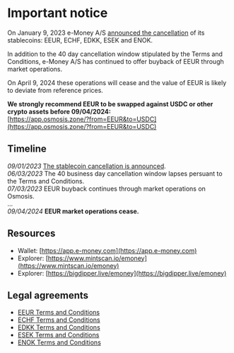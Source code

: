 # Important notice

On January 9, 2023 e-Money A/S [announced the cancellation](https://medium.com/e-money-com/eeur-stablecoin-unwind-cf945820fb3f) of its stablecoins: EEUR, ECHF, EDKK, ESEK and ENOK. 

In addition to the 40 day cancellation window stipulated by the Terms and Conditions, e-Money A/S has continued to offer buyback of EEUR through market operations.  

On April 9, 2024 these operations will cease and the value of EEUR is likely to deviate from reference prices.  

**We strongly recommend EEUR to be swapped against USDC or other crypto assets before 09/04/2024:**  
[https://app.osmosis.zone/?from=EEUR&to=USDC](https://app.osmosis.zone/?from=EEUR&to=USDC)

## Timeline
_09/01/2023_ [The stablecoin cancellation is announced](https://medium.com/e-money-com/eeur-stablecoin-unwind-cf945820fb3f).  
_06/03/2023_ The 40 business day cancellation window lapses persuant to the Terms and Conditions.  
_07/03/2023_ EEUR buyback continues through market operations on Osmosis.  
...  
_09/04/2024_ **EEUR market operations cease.**  

## Resources
* Wallet: [https://app.e-money.com](https://app.e-money.com)
* Explorer: [https://www.mintscan.io/emoney](https://www.mintscan.io/emoney)
* Explorer: [https://bigdipper.live/emoney](https://bigdipper.live/emoney)

## Legal agreements
* [EEUR Terms and Conditions](docs/e-Money%20-%20EUR%20Token%20Terms%20and%20Conditions.pdf)
* [ECHF Terms and Conditions](docs/e-Money%20-%20CHF%20Token%20Terms%20and%20Conditions.pdf)
* [EDKK Terms and Conditions](docs/e-Money%20-%20DKK%20Token%20Terms%20and%20Conditions.pdf)
* [ESEK Terms and Conditions](docs/e-Money%20-%20SEK%20Token%20Terms%20and%20Conditions.pdf)
* [ENOK Terms and Conditions](docs/e-Money%20-%20NOK%20Token%20Terms%20and%20Conditions.pdf)
